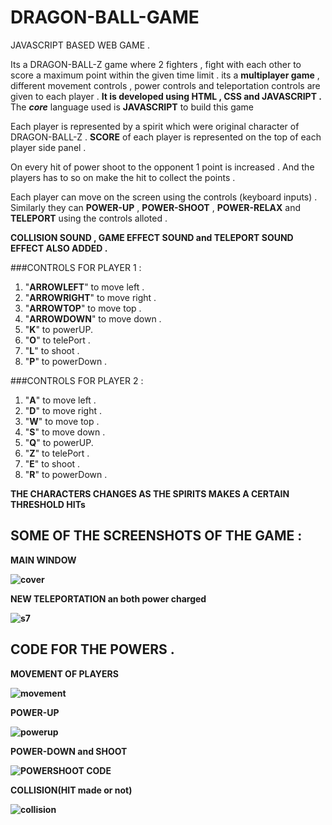# DRAGON-BALL-GAME
JAVASCRIPT BASED WEB GAME .

Its a DRAGON-BALL-Z game where 2 fighters , fight with each other to score a maximum point within the given time limit .
its a <b>multiplayer game</b> , different movement controls , power controls and teleportation controls are given to each player .
<b>It is developed using HTML , CSS and JAVASCRIPT .</b>
The <b><i>core</i></b> language used is <b>JAVASCRIPT</b> to build this game 

Each player is represented by a spirit which were original character of DRAGON-BALL-Z .
<b>SCORE</b> of each player is represented on the top of each player side panel .

On every hit of power shoot to the opponent 1 point is increased .
And the players has to so on make the hit to collect the points .

Each player can move on the screen using the controls (keyboard inputs) . Similarly they can <b>POWER-UP</b> , <b>   POWER-SHOOT</b> , <b>POWER-RELAX</b> and <b>TELEPORT</b> using the controls alloted .

<b>COLLISION SOUND , GAME EFFECT SOUND and TELEPORT SOUND EFFECT ALSO ADDED .</b>

###CONTROLS FOR PLAYER 1 :

   1) "<b>ARROWLEFT</b>" to move left .<br>
   2) "<b>ARROWRIGHT</b>" to move right .<br>
   3) "<b>ARROWTOP</b>" to move top .
   4) "<b>ARROWDOWN</b>" to move down .
   5) "<b>K</b>" to powerUP.
   6) "<b>O</b>" to telePort .
   7) "<b>L</b>" to shoot .
   8) "<b>P</b>" to powerDown .
  
 
###CONTROLS FOR PLAYER 2 :

   1) "<b>A</b>" to move left .
   2) "<b>D</b>" to move right .
   3) "<b>W</b>" to move top .
   4) "<b>S</b>" to move down .
   5) "<b>Q</b>" to powerUP.
   6) "<b>Z</b>" to telePort .
   7) "<b>E</b>" to shoot .
   8) "<b>R</b>" to powerDown .    
   
<b>THE CHARACTERS CHANGES AS THE SPIRITS MAKES A CERTAIN <b>THRESHOLD HITs</b>  
   
   ##  SOME OF THE SCREENSHOTS OF THE GAME : 

<b>MAIN WINDOW</b>

   ![cover](https://user-images.githubusercontent.com/47947329/79051894-614ebf00-7c50-11ea-827f-85ece6880046.PNG)
      
   <b>NEW TELEPORTATION an both power charged</b>
   
   ![s7](https://user-images.githubusercontent.com/47947329/79052114-bb9c4f80-7c51-11ea-9b38-4f88cef450e8.PNG)


 ## CODE FOR THE POWERS .
 
   <b>MOVEMENT OF PLAYERS</b>
   
   ![movement](https://user-images.githubusercontent.com/47947329/79052273-e0dd8d80-7c52-11ea-823e-881a694a2c65.PNG)
  
  <b>POWER-UP</b>
  
  ![powerup](https://user-images.githubusercontent.com/47947329/79052293-fb176b80-7c52-11ea-868b-7d64f82ad20d.PNG)

  <b>POWER-DOWN and SHOOT</b>
  
   ![POWERSHOOT CODE](https://user-images.githubusercontent.com/47947329/79052301-0ff3ff00-7c53-11ea-8ba7-276e839c6110.PNG)

  <b>COLLISION(HIT made or not)</b>
  
   ![collision](https://user-images.githubusercontent.com/47947329/79052309-2b5f0a00-7c53-11ea-9a10-c841147994a6.PNG)



  
    
   

